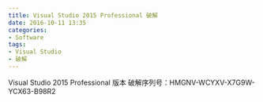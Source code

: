 ```yaml
---
title: Visual Studio 2015 Professional 破解
date: 2016-10-11 13:35
categories:
- Software
tags:
- Visual Studio
- 破解
---
```

<div class="markdown_views">


Visual Studio 2015 Professional 版本 破解序列号：HMGNV-WCYXV-X7G9W-YCX63-B98R2
